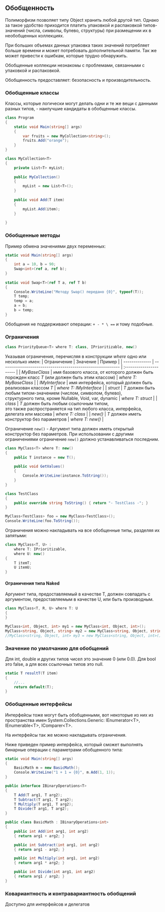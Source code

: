 ## Обобщенность



Полиморфизм позволяет типу Object хранить любой другой тип. Однако за такое удобство приходится платить упаковкой и распаковкой типов-значений (числа, символы, булево, структуры) при размещении их в необобщенных коллекциях.

При больших объемах данных упаковка таких значений потребляет больше времени и может потребовать дополнительной памяти. Так же может привести к ошибкам, которые трудно обнаружить.

Обобщенные коллекции незнакомы с проблемами, связанными с упаковкой и распаковкой. 

Обобщенность предоставляет: безопасность и производительность.



### Обобщенные классы

Классы, которые логически могут делать одни и те же вещи с данными разных типов, - наилучшие кандидаты в обобщенные классы.

```c#
class Program
{
    static void Main(string[] args)
    {
        var fruits = new MyCollection<string>();
        fruits.Add("orange");
    }
}

class MyCollection<T>
{
    private List<T> myList;
    
    public MyCollection()
    {
        myList = new List<T>();
    }
    
    public void Add(T item)
    {
        myList.Add(item);
    }
    
}
```



### Обобщенные методы

Пример обмена значениями двух переменных:

```c#
static void Main(string[] args)
{
	int a = 10, b = 90;
	Swap<int>(ref a, ref b);
}
 
static void Swap<T>(ref T a, ref T b) 
{
	Console.WriteLine("Методу Swap() передано {0}", typeof(T));
	T temp;
	temp = a;
	a = b;
	b = temp;
}
```

Обобщения не поддерживают операции: ` + - * \ == ` и тому подобные.



### Ограничения

```c#
class PriorityQueue<T> where Т: class, IPrioritizable, new()
```

Указывая ограничения, перечисляя в конструкции *where* одно или несколько имен:
| Ограничение    | Значение                                                     | Пример                  |
| -------------- | ------------------------------------------------------------ | :---------------------- |
| *MyBaseClass*  | имя базового класса, от которого должен быть порожден класс *T* (или должен быть этим классом) | *where Т: MyBaseClass*  |
| *IMyInterface* | имя интерфейса, который должен быть реализован классом *T*   | *where Т: IMyInterface* |
| *struct*       | *T* должен быть любым типом-значением (числом, символом, булево),<br />структурного типа, кроме Nullable, Void, var, dynamic | *where Т: struct*       |
| *class*        | *T* должен быть любым ссылочным типом,<br />это также распространяется на тип любого класса, интерфейса, делегата или массива | *where Т: class*        |
| *new()*        | *T* должен иметь конструктор без параметров                  | *where Т: new()*        |



Ограничение `new()` - Аргумент типа должен иметь открытый конструктор без параметров. При использовании с другими ограничениями ограничение `new()` должно устанавливаться последним.

```c#
class MyClass<T> where T: new()
{
	public T instance = new T();
    
    public void GetValues()
    {
        Console.WriteLine(instance.ToString());
    }
}

class TestClass
{
	public override string ToString() { return "- TestClass -"; }    
}

MyClass<TestClass> foo = new MyClass<TestClass>();
Console.WriteLine(foo.ToString());
```



Ограничения можно накладывать на все обобщенные типы, разделяя их запятыми:

```c#
class MyClass<T, U> :
	where Т: IPrioritizable,
	where U: new()
{
	T itemT;
	U itemU;
}
```



#### Ограничения типа Naked

Аргумент типа, предоставляемый в качестве T, должен совпадать с аргументом, предоставляемым в качестве U, или быть производным.

```c#
class MyClass<T, R, U> where Т: U
{
}

MyClass<int, Object, int> my1 = new MyClass<int, Object, int>();
MyClass<string, Object, string> my2 = new MyClass<string, Object, string>();
//MyClass<string, Object, int> my3 = new MyClass<string, Object, int>(); // Ошибка!!!
```



### Значение по умолчанию для обобщений

Для int, double и других типов чисел это значение 0 (или 0.0). Для bool это false, а для всех ссылочных типов это null.

```c#
static T resultT(T item)
{
    //...
    return default(T);
}
```



### Обобщенные  интерфейсы

Интерфейсы тоже могут быть обобщенными, вот некоторые из них из пространства имен System.Collections.Generic: IEnumerator\<T\>, IEnumerable\<T\>, IComparer\<T\>.

На интерфейсы так же можно накладывать ограничения.

Ниже приведен пример интерфейса, который сможет выполнять бинарные операции с параметрами обобщенного типа:

```c#
static void Main(string[] args)
{
	BasicMath m = new BasicMath();
	Console.WriteLine("1 + 1 = {0}", m.Add(1, 1));
}

public interface IBinaryOperations<T>
{
	T Add(T arg1, T arg2);
	T Subtract(T arg1, T arg2);
	T Multiply(T arg1, T arg2);
	T Divide(T arg1, T arg2); 
}

public class BasicMath : IBinaryOperations<int>
{
	public int Add(int arg1, int arg2) 
	{ return arg1 + arg2; }

	public int Subtract(int arg1, int arg2) 
	{ return arg1 - arg2; }

	public int Multiply(int arg1, int arg2) 
	{ return arg1 * arg2; }

	public int Divide(int arg1, int arg2) 
	{ return arg1 / arg2; } 
}
```



### Ковариантность и контравариантность обобщений

Доступно для интерфейсов и делегатов
